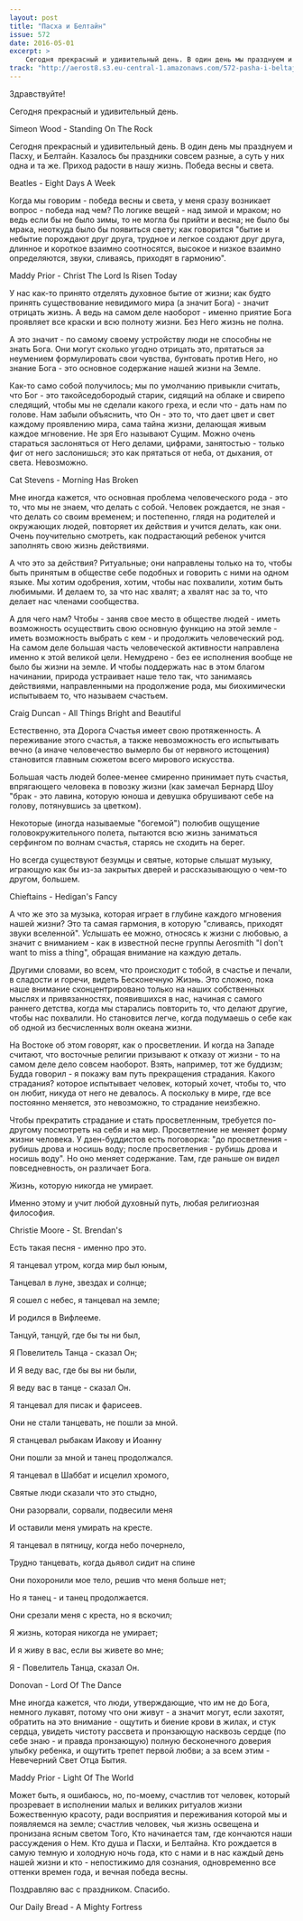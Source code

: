 ```yaml
---
layout: post
title: "Пасха и Белтайн"
issue: 572
date: 2016-05-01
excerpt: >
    Сегодня прекрасный и удивительный день. В один день мы празднуем и Пасху, и Белтайн. Казалось бы праздники совсем разные, а суть у них одна и та же. Приход радости в нашу жизнь. Победа весны и света.
track: "http://aerost8.s3.eu-central-1.amazonaws.com/572-pasha-i-beltajn.mp3"
---
```


Здравствуйте!

Сегодня прекрасный и удивительный день.

Simeon Wood - Standing On The Rock

Сегодня прекрасный и удивительный день. В один день мы празднуем и Пасху, и Белтайн. Казалось бы праздники совсем разные, а суть у них одна и та же. Приход радости в нашу жизнь. Победа весны и света.

Beatles - Eight Days A Week

Когда мы говорим - победа весны и света, у меня сразу возникает вопрос - победа над чем? По логике вещей - над зимой и мраком; но ведь если бы не было зимы, то не могла бы прийти и весна; не было бы мрака, неоткуда было бы появиться свету; как говорится "бытие и небытие порождают друг друга, трудное и легкое создают друг друга, длинное и короткое взаимно соотносятся, высокое и низкое взаимно определяются, звуки, сливаясь, приходят в гармонию".

Maddy Prior - Christ The Lord Is Risen Today

У нас как-то принято отделять духовное бытие от жизни; как будто принять существование невидимого мира (а значит Бога) - значит отрицать жизнь. А ведь на самом деле наоборот - именно приятие Бога проявляет все краски и всю полноту жизни. Без Него жизнь не полна.

А это значит - по самому своему устройству люди не способны не знать Бога. Они могут сколько угодно отрицать это, прятаться за неумением формулировать свои чувства, бунтовать против Него, но знание Бога - это основное содержание нашей жизни на Земле.

Как-то само собой получилось; мы по умолчанию привыкли считать, что Бог - это такойседобородый старик, сидящий на облаке и свирепо следящий, чтобы мы не сделали какого греха, и если что - дать нам по голове. Нам забыли объяснить, что Он - это то, что дает цвет и свет каждому проявлению мира, сама тайна жизни, делающая живым каждое мгновение. Не зря Его называют Сущим. Можно очень стараться заслоняться от Него делами, цифрами, занятостью - только фиг от него заслонишься; это как прятаться от неба, от дыхания, от света. Невозможно.

Cat Stevens - Morning Has Broken

Мне иногда кажется, что основная проблема человеческого рода - это то, что мы не знаем, что делать с собой. Человек рождается, не зная - что делать со своим временем; и постепенно, глядя на родителей и окружающих людей, повторяет их действия и учится делать, как они. Очень поучительно смотреть, как подрастающий ребенок учится заполнять свою жизнь действиями.

А что это за действия? Ритуальные; они направлены только на то, чтобы быть принятым в обществе себе подобных и говорить с ними на одном языке. Мы хотим одобрения, хотим, чтобы нас похвалили, хотим быть любимыми. И делаем то, за что нас хвалят; а хвалят нас за то, что делает нас членами сообщества.

А для чего нам? Чтобы - заняв свое место в обществе людей - иметь возможность осуществить свою основную функцию на этой земле - иметь возможность выбрать с кем - и продолжить человеческий род. На самом деле большая часть человеческой активности направлена именно к этой великой цели. Немудрено - без ее исполнения вообще не было бы жизни на земле. И чтобы поддержать нас в этом благом начинании, природа устраивает наше тело так, что занимаясь действиями, направленными на продолжение рода, мы биохимически испытываем то, что называем счастьем.

Craig Duncan - All Things Bright and Beautiful

Естественно, эта Дорога Счастья имеет свою протяженность. А переживание этого счастья, а также невозможность его испытывать вечно (а иначе человечество вымерло бы от нервного истощения) становится главным сюжетом всего мирового искусства.

Большая часть людей более-менее смиренно принимает путь счастья, впрягающего человека в повозку жизни (как замечал Бернард Шоу "брак - это лавина, которую юноша и девушка обрушивают себе на голову, потянувшись за цветком).

Некоторые (иногда называемые "богемой") полюбив ощущение головокружительного полета, пытаются всю жизнь заниматься серфингом по волнам счастья, старясь не сходить на берег.

Но всегда существуют безумцы и святые, которые слышат музыку, играющую как бы из-за закрытых дверей и рассказывающую о чем-то другом, большем.

Chieftains - Hedigan's Fancy

А что же это за музыка, которая играет в глубине каждого мгновения нашей жизни? Это та самая гармония, в которую "сливаясь, приходят звуки вселенной". Услышать ее можно, относясь к жизни с любовью, а значит с вниманием - как в известной песне группы Aerosmith "I don't want to miss a thing", обращая внимание на каждую деталь.

Другими словами, во всем, что происходит с тобой, в счастье и печали, в сладости и горечи, видеть Бесконечную Жизнь. Это сложно, пока наше внимание сконцентрировано только на наших собственных мыслях и привязанностях, появившихся в нас, начиная с самого раннего детства, когда мы старались повторить то, что делают другие, чтобы нас похвалили. Но становится легче, когда подумаешь о себе как об одной из бесчисленных волн океана жизни.

На Востоке об этом говорят, как о просветлении. И когда на Западе считают, что восточные религии призывают к отказу от жизни - то на самом деле дело совсем наоборот. Взять, например, тот же буддизм; Будда говорил - я покажу вам путь прекращения страдания. Какого страдания? которое испытывает человек, который хочет, чтобы то, что он любит, никуда от него не девалось. А поскольку в мире, где все постоянно меняется, это невозможно, то страдание неизбежно.

Чтобы прекратить страдание и стать просветленным, требуется по-другому посмотреть на себя и на мир. Просветление не меняет форму жизни человека. У дзен-буддистов есть поговорка: "до просветления - рубишь дрова и носишь воду; после просветления - рубишь дрова и носишь воду". Но оно меняет содержание. Там, где раньше он видел повседневность, он различает Бога.

Жизнь, которую никогда не умирает.

Именно этому и учит любой духовный путь, любая религиозная философия.

Christie Moore - St. Brendan's

Есть такая песня - именно про это.

Я танцевал утром, когда мир был юным,

Танцевал в луне, звездах и солнце;

Я сошел с небес, я танцевал на земле;

И родился в Вифлееме.

Танцуй, танцуй, где бы ты ни был,

Я Повелитель Танца - сказал Он;

И Я веду вас, где бы вы ни были,

Я веду вас в танце - сказал Он.

Я танцевал для писак и фарисеев.

Они не стали танцевать, не пошли за мной.

Я станцевал рыбакам Иакову и Иоанну

Они пошли за мной и танец продолжался.

Я танцевал в Шаббат и исцелил хромого,

Святые люди сказали что это стыдно,

Они разорвали, сорвали, подвесили меня

И оставили меня умирать на кресте.

Я танцевал в пятницу, когда небо почернело,

Трудно танцевать, когда дьявол сидит на спине

Они похоронили мое тело, решив что меня больше нет;

Но я танец - и танец продолжается.

Они срезали меня с креста, но я вскочил;

Я жизнь, которая никогда не умирает;

И я живу в вас, если вы живете во мне;

Я - Повелитель Танца, сказал Он.

Donovan - Lord Of The Dance

Мне иногда кажется, что люди, утверждающие, что им не до Бога, немного лукавят, потому что они живут - а значит могут, если захотят, обратить на это внимание - ощутить и биение крови в жилах, и стук сердца, увидеть чистоту рассвета и пронзающую насквозь сердце (по себе знаю - и правда пронзающую) полную бесконечного доверия улыбку ребенка, и ощутить трепет первой любви; а за всем этим - Невечерний Свет Отца Бытия.

Maddy Prior - Light Of The World

Может быть, я ошибаюсь, но, по-моему, счастлив тот человек, который прозревает в исполнении малых и великих ритуалов жизни Божественную красоту, ради восприятия и переживания которой мы и появляемся на земле; счастлив человек, чья жизнь освещена и пронизана ясным светом Того, Кто начинается там, где кончаются наши рассуждения о Нем. Кто душа и Пасхи, и Белтайна. Кто рождается в самую темную и холодную ночь года, кто с нами и в нас каждый день нашей жизни и кто - непостижимо для сознания, одновременно все оттенки времен года, и вечная победа весны.

Поздравляю вас с праздником. Спасибо.

Our Daily Bread - A Mighty Fortress
